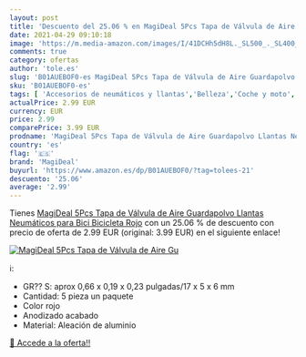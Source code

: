```yaml
---
layout: post
title: 'Descuento del 25.06 % en MagiDeal 5Pcs Tapa de Válvula de Aire Gu'
date: 2021-04-29 09:10:18
image: 'https://m.media-amazon.com/images/I/41DCHh5dH8L._SL500_._SL400_.jpg'
comments: true
category: ofertas
author: 'tole.es'
slug: 'B01AUEBOF0-es MagiDeal 5Pcs Tapa de Válvula de Aire Guardapolvo Llantas...'
sku: 'B01AUEBOF0-es'
tags: [ 'Accesorios de neumáticos y llantas','Belleza','Coche y moto','Neumáticos y llantas de automoción','Tapas para válvulas de neumáticos','bicicleta','magideal', ]
actualPrice: 2.99 EUR
currency: EUR
price: 2.99
comparePrice: 3.99 EUR
prodname: 'MagiDeal 5Pcs Tapa de Válvula de Aire Guardapolvo Llantas Neumáticos para Bici Bicicleta Rojo'
country: 'es'
flag: '🇪🇸'
brand: 'MagiDeal'
buyurl: 'https://www.amazon.es/dp/B01AUEBOF0/?tag=tolees-21'
descuento: '25.06'
average: '2.99'
---
```


Tienes [MagiDeal 5Pcs Tapa de Válvula de Aire Guardapolvo Llantas Neumáticos para Bici Bicicleta Rojo](https://www.amazon.es/dp/B01AUEBOF0/?tag=tolees-21) con un 25.06 % de descuento con precio de oferta de 2.99 EUR (original: 3.99 EUR) en el siguiente enlace!

[![MagiDeal 5Pcs Tapa de Válvula de Aire Gu](https://m.media-amazon.com/images/I/41DCHh5dH8L._SL500_._SL400_.jpg)](https://www.amazon.es/dp/B01AUEBOF0/?tag=tolees-21)

ℹ️:

- GR?? S: aprox 0,66 x 0,19 x 0,23 pulgadas/17 x 5 x 6 mm
- Cantidad: 5 pieza un paquete
- Color rojo
- Anodizado acabado
- Material: Aleación de aluminio

[🛒 Accede a la oferta!!](https://www.amazon.es/dp/B01AUEBOF0/?tag=tolees-21)
